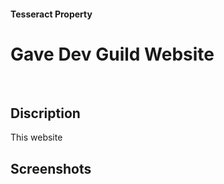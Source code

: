 #### Tesseract Property 
# Gave Dev Guild Website 

<br />

## Discription 
<p> This website  </p>

## Screenshots

